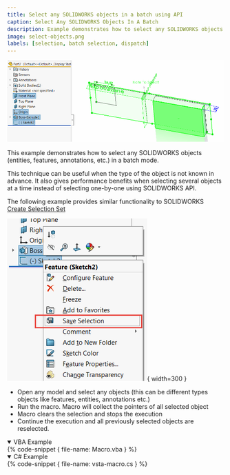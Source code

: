 ```yaml
---
title: Select any SOLIDWORKS objects in a batch using API
caption: Select Any SOLIDWORKS Objects In A Batch
description: Example demonstrates how to select any SOLIDWORKS objects (entities, features, annotations, etc.) in a batch mode
image: select-objects.png
labels: [selection, batch selection, dispatch]
---
```

![Different object types selected in the graphics area]( select-objects.png)

This example demonstrates how to select any SOLIDWORKS objects (entities, features, annotations, etc.) in a batch mode.

This technique can be useful when the type of the object is not known in advance. It also gives performance benefits when selecting several objects at a time instead of selecting one-by-one using SOLIDWORKS API.

The following example provides similar functionality to SOLIDWORKS [Create Selection Set](https://help.solidworks.com/2015/english/whatsnew/t_creating_selection_sets.htm)

![Create Selection Set context menu command](create-selection-set.png){ width=300 }

* Open any model and select any objects (this can be different types objects like features, entities, annotations etc.)
* Run the macro. Macro will collect the pointers of all selected object
* Macro clears the selection and stops the execution
* Continue the execution and all previously selected objects are reselected.

<details open>
<summary>VBA Example</summary>
{% code-snippet { file-name: Macro.vba } %}
</details>

<details open>
<summary>C# Example</summary>
{% code-snippet { file-name: vsta-macro.cs } %}
</details>
